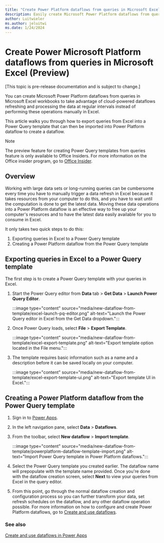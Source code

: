 ```yaml
---
title: "Create Power Platform dataflows from queries in Microsoft Excel (Preview)"
description: Easily create Microsoft Power Platform dataflows from queries in Microsoft Excel.
author: Luitwieler
ms.author: jeluitwi
ms.date: 1/24/2024
---
```


# Create Power Microsoft Platform dataflows from queries in Microsoft Excel (Preview)

[This topic is pre-release documentation and is subject to change.]

You can create Microsoft Power Platform dataflows from queries in Microsoft Excel workbooks to take advantage of cloud-powered dataflows refreshing and processing the data at regular intervals instead of performing these operations manually in Excel.

This article walks you through how to export queries from Excel into a Power Query template that can then be imported into Power Platform dataflow to create a dataflow.

> [!NOTE]
> The preview feature for creating Power Query templates from queries feature is only available to Office Insiders. For more information on the Office insider program, go to [Office Insider](https://insider.office.com).

## Overview

Working with large data sets or long-running queries can be cumbersome every time you have to manually trigger a data refresh in Excel because it takes resources from your computer to do this, and you have to wait until the computation is done to get the latest data. Moving these data operations into a Power Platform dataflow is an effective way to free up your computer's resources and to have the latest data easily available for you to consume in Excel.

It only takes two quick steps to do this:

1. Exporting queries in Excel to a Power Query template
2. Creating a Power Platform dataflow from the Power Query template

## Exporting queries in Excel to a Power Query template

The first step is to create a Power Query template with your queries in Excel.

1. Start the Power Query editor from **Data** tab > **Get Data** > **Launch Power Query Editor**.

    :::image type="content" source="media/new-dataflow-from-template/excel-launch-pq-editor.png" alt-text="Launch the Power Query editor in Excel from the Get Data dropdown.":::

2. Once Power Query loads, select **File** > **Export Template**.

    :::image type="content" source="media/new-dataflow-from-template/excel-export-template.png" alt-text="Export template option located in the File menu.":::

3. The template requires basic information such as a name and a description before it can be saved locally on your computer.

    :::image type="content" source="media/new-dataflow-from-template/excel-export-template-ui.png" alt-text="Export template UI in Excel.":::

## Creating a Power Platform dataflow from the Power Query template

1. Sign in to [Power Apps](https://make.powerapps.com).

2. In the left navigation pane, select **Data** > **Dataflows**.

3. From the toolbar, select **New dataflow** > **Import template**.

    :::image type="content" source="media/new-dataflow-from-template/powerplatform-dataflow-template-import.png" alt-text="Import Power Query template in Power Platform dataflows.":::

4. Select the Power Query template you created earlier. The dataflow name will prepopulate with the template name provided. Once you're done with the dataflow creation screen, select **Next** to view your queries from Excel in the query editor.

5. From this point, go through the normal dataflow creation and configuration process so you can further transform your data, set refresh schedules on the dataflow, and any other dataflow operation possible. For more information on how to configure and create Power Platform dataflows, go to [Create and use dataflows](dataflows/create-use.md).

### See also

[Create and use dataflows in Power Apps](/powerapps/maker/common-data-service/create-and-use-dataflows)
